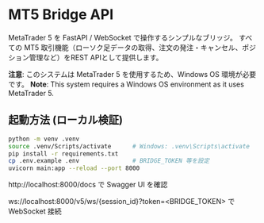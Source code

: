 # MT5 Bridge API

MetaTrader 5 を FastAPI / WebSocket で操作するシンプルなブリッジ。
すべての MT5 取引機能（ローソク足データの取得、注文の発注・キャンセル、ポジション管理など）をREST APIとして提供します。

**注意**: このシステムは MetaTrader 5 を使用するため、Windows OS 環境が必要です。
**Note**: This system requires a Windows OS environment as it uses MetaTrader 5.

## 起動方法 (ローカル検証)

```bash
python -m venv .venv
source .venv/Scripts/activate      # Windows: .venv\Scripts\activate
pip install -r requirements.txt
cp .env.example .env               # BRIDGE_TOKEN 等を設定
uvicorn main:app --reload --port 8000
```

http://localhost:8000/docs で Swagger UI を確認

ws://localhost:8000/v5/ws/{session_id}?token=<BRIDGE_TOKEN> で WebSocket 接続
